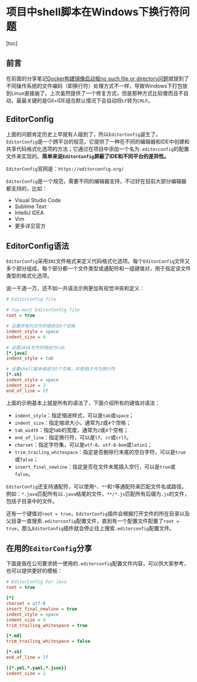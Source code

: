 # 项目中shell脚本在Windows下换行符问题

[toc]

## 前言

在前面的分享笔记[Docker构建镜像启动报no such file or directory问题](https://mp.weixin.qq.com/s/Ro7ApvGVeddHlrknXif8nA)就提到了不同操作系统的文件编码（即换行符）处理方式不一样，导致Windows下打包放到Linux直接崩了。上次虽然提供了一个修复方式，但是那种方式比较傻而且不自动，最最关键的是Git+IDE组合默认情况下会自动将`LF`转为`CRLF`。

## EditorConfig

上面的问题肯定历史上早就有人碰到了，所以`EditorConfig`诞生了。`EditorConfig`是一个跨平台的规范，它提供了一种在不同的编辑器和IDE中创建和共享代码格式化选项的方法；它通过在项目中添加一个名为`.editorconfig`的配置文件来实现的。**简单来说`EditorConfig`屏蔽了IDE和不同平台的差异性。**

`EditorConfig`官网是：`https://editorconfig.org/`

`EditorConfig`是一个规范，需要不同的编辑器支持，不过好在目前大部分编辑器都支持的，比如：

* Visual Studio Code
* Sublime Text
* IntelliJ IDEA
* Vim
* 更多详见官方

## EditorConfig语法

`EditorConfig`采用`INI`文件格式来定义代码格式化选项。每个`EditorConfig`文件又多个部分组成，每个部分都一个文件类型或通配符和一组键值对，用于指定该文件类型的格式化选项。

说一千道一万，还不如一共语法示例更加有视觉冲突和定义：

```ini
# EditorConfig file

# top-most EditorConfig file
root = true

# 设置所有的文件的缩进位4个空格
indent_style = space
indent_size = 4

# 设置JAVA文件的缩进为tab
[*.java]
indent_style = tab

# 设置shell脚本缩进为2个空格，并使用LF作为换行符
[*.sh]
indent_style = space
indent_size = 2
end_of_line = lf
```

上面的示例基本上就是所有的语法了，下面介绍所有的键值对语法：

* `indent_style`：指定缩进样式，可以是`tab`或`space`；
* `indent_size`：指定缩进大小，通常为`2`或`4`个空格；
* `tab_width`：指定tab的宽度，通常为`2`或`4`个空格；
* `end_of_line`：指定换行符，可以是`lf`、`cr`或`crlf`。
* `charset`：指定字符集，可以是`utf-8`、`utf-8-bom`或`latin1`；
* `trim_trailing_whitespace`：指定是否删除行末尾的空白字符，可以是`true`或`false`；
* `insert_final_newline`：指定是否在文件末尾插入空行，可以是`true`或`false`。

`EditorConfig`还支持通配符，可以使用`*`、`**`和`?`等通配符来匹配文件名或路径。例如：`*.java`匹配所有以`.java`结尾的文件，`**/*.js`匹配所有后缀为`.js`的文件，包括子目录中的文件。

还有一个键值对`root = true`，`EditorConfig`插件会根据打开文件的所在目录以及父目录一直搜索`.editorconfig`配置文件，直到有一个配置文件配置了`root = true`，那么`EditorConfig`插件就会停止往上搜索`.editorconfig`配置文件。

## 在用的`EditorConfig`分享

下面是我在公司要求统一使用的`.editorconfig`配置文件内容，可以供大家参考，也可以提供更好的模板：

```ini
# EditorConfig For Java
root = true

[*]
charset = utf-8
insert_final_newline = true
indent_style = space
indent_size = 4
trim_trailing_whitespace = true

[*.md]
trim_trailing_whitespace = false

[*.sh]
end_of_line = lf

[{*.yml,*.yaml,*.json}]
indent_size = 2
```

